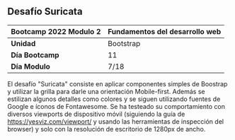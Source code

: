 ## Desafío Suricata

|Bootcamp 2022 Modulo 2|Fundamentos del desarrollo web|
|----|-----|
|**Unidad**|Bootstrap|
|**Día Bootcamp**|11|
|**Día Modulo**|7/18|


El desafío "Suricata" consiste en aplicar componentes simples de Boostrap y utilizar la grilla para darle una orientación Mobile-first. Además se estilizan algunos detalles como colores y se siguen utilizando fuentes de Google e íconos de Fontawesome. Se ha testeado su comportamiento con diversos viewports de dispositivo móvil (siguiendo la guía de https://yesviz.com/viewport/ y usando las herramientas de inspección del browser) y solo con la resolución de escritorio de 1280px de ancho.
